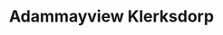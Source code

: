 ---
title: Adammayview Klerksdorp
url: /adammayview-klerksdorp/
latitude: -26.854
longitude: 26.682
---